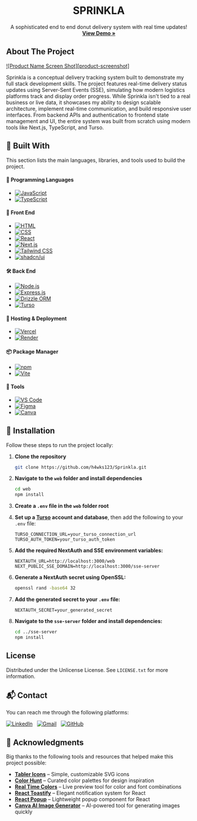 <!-- PROJECT LOGO -->
<br />
<div align="center">
  <h1 align="center">SPRINKLA</h1>
  
  <p align="center">
    A sophisticated end to end donut delivery system with real time updates!
    <br />
    <a href="https://sprinkla.vercel.app"><strong>View Demo »</strong></a>
    <br />
  </p>
</div>

<!-- ABOUT THE PROJECT -->

## About The Project

[![Product Name Screen Shot][product-screenshot]](https://example.com)

Sprinkla is a conceptual delivery tracking system built to demonstrate my full stack development skills. The project features real-time delivery status updates using Server-Sent Events (SSE), simulating how modern logistics platforms track and display order progress. While Sprinkla isn't tied to a real business or live data, it showcases my ability to design scalable architecture, implement real-time communication, and build responsive user interfaces. From backend APIs and authentication to frontend state management and UI, the entire system was built from scratch using modern tools like Next.js, TypeScript, and Turso.

<!-- TOOLS, LANGUAGES, AND FRAMEWORKS -->

## 🚧 Built With

This section lists the main languages, libraries, and tools used to build the project.

#### 🧠 Programming Languages

- [![JavaScript](https://img.shields.io/badge/JavaScript-F7DF1E?logo=javascript&logoColor=000)](https://developer.mozilla.org/en-US/docs/Web/JavaScript)
- [![TypeScript](https://img.shields.io/badge/TypeScript-3178C6?logo=typescript&logoColor=fff)](https://www.typescriptlang.org/)

#### 🎨 Front End

- [![HTML](https://img.shields.io/badge/HTML5-E34F26.svg?logo=html5&logoColor=white)](https://developer.mozilla.org/en-US/docs/Web/HTML)
- [![CSS](https://img.shields.io/badge/CSS3-264de4?logo=css3&logoColor=white)](https://developer.mozilla.org/en-US/docs/Web/CSS)
- [![React](https://img.shields.io/badge/React-20232A?style=for-the-badge&logo=react&logoColor=61DAFB)](https://reactjs.org/)
- [![Next.js](https://img.shields.io/badge/Next.js-000000?style=for-the-badge&logo=nextdotjs&logoColor=white)](https://nextjs.org/)
- [![Tailwind CSS](https://img.shields.io/badge/Tailwind_CSS-38B2AC.svg?logo=tailwind-css&logoColor=white)](https://tailwindcss.com/)
- [![shadcn/ui](https://img.shields.io/badge/shadcn%2Fui-000000?logo=vercel&logoColor=white)](https://ui.shadcn.dev)

#### 🛠️ Back End

- [![Node.js](https://img.shields.io/badge/Node.js-339933?logo=node.js&logoColor=white)](https://nodejs.org/)
- [![Express.js](https://img.shields.io/badge/Express.js-404d59?logo=express&logoColor=white)](https://expressjs.com/)
- [![Drizzle ORM](https://img.shields.io/badge/Drizzle-C5F74F.svg?style=for-the-badge&logo=Drizzle&logoColor=black)](https://orm.drizzle.team/)
- [![Turso](https://img.shields.io/badge/Turso-4FF8D2.svg?style=for-the-badge&logo=Turso&logoColor=black)](https://turso.tech/)

#### 🚀 Hosting & Deployment

- [![Vercel](https://img.shields.io/badge/Vercel-000000.svg?logo=vercel&logoColor=white)](https://vercel.com/)
- [![Render](https://img.shields.io/badge/Render-000000.svg?style=for-the-badge&logo=Render&logoColor=white)](https://render.com/)

#### 📦 Package Manager

- [![npm](https://img.shields.io/badge/npm-CB3837?logo=npm&logoColor=white)](https://www.npmjs.com/)
- [![Vite](https://img.shields.io/badge/Vite-646CFF?logo=vite&logoColor=fff)](https://vitejs.dev/)

#### 🧰 Tools

- [![VS Code](https://img.shields.io/badge/VS_Code-007ACC?logo=visualstudiocode&logoColor=white)](https://code.visualstudio.com/)
- [![Figma](https://img.shields.io/badge/Figma-F24E1E?logo=figma&logoColor=white)](https://www.figma.com/)
- [![Canva](https://img.shields.io/badge/Canva-00C4CC?logo=canva&logoColor=white)](https://www.canva.com/)

<!-- GETTING STARTED -->

## 🚀 Installation

Follow these steps to run the project locally:

1. **Clone the repository**

   ```sh
   git clone https://github.com/h4wks123/Sprinkla.git
   ```

2. **Navigate to the `web` folder and install dependencies**

   ```sh
   cd web
   npm install
   ```

3. **Create a `.env` file in the `web` folder root**

4. **Set up a [Turso](https://turso.tech/) account and database**, then add the following to your `.env` file:

   ```env
   TURSO_CONNECTION_URL=your_turso_connection_url
   TURSO_AUTH_TOKEN=your_turso_auth_token
   ```

5. **Add the required NextAuth and SSE environment variables:**

   ```env
   NEXTAUTH_URL=http://localhost:3000/web
   NEXT_PUBLIC_SSE_DOMAIN=http://localhost:3000/sse-server
   ```

6. **Generate a NextAuth secret using OpenSSL:**

   ```sh
   openssl rand -base64 32
   ```

7. **Add the generated secret to your `.env` file:**

   ```env
   NEXTAUTH_SECRET=your_generated_secret
   ```

8. **Navigate to the `sse-server` folder and install dependencies:**
   ```sh
   cd ../sse-server
   npm install
   ```

<!-- LICENSE -->

## License

Distributed under the Unlicense License. See `LICENSE.txt` for more information.

<!-- CONTACT -->

## 📬 Contact

You can reach me through the following platforms:

[![LinkedIn](https://custom-icon-badges.demolab.com/badge/LinkedIn-0A66C2?logo=linkedin-white&logoColor=fff)](https://www.linkedin.com/in/ivanne-dave-bayer-a23b30302/)  
[![Gmail](https://img.shields.io/badge/Gmail-D14836?logo=gmail&logoColor=white)](mailto:ivannebayer@gmail.com)  
[![GitHub](https://img.shields.io/badge/GitHub-%23121011.svg?logo=github&logoColor=white)](https://github.com/h4wks123)

<!-- ACKNOWLEDGMENTS -->

## 🙏 Acknowledgments

Big thanks to the following tools and resources that helped make this project possible:

- [**Tabler Icons**](https://tabler.io/icons) – Simple, customizable SVG icons
- [**Color Hunt**](https://colorhunt.co/) – Curated color palettes for design inspiration
- [**Real Time Colors**](https://www.realtimecolors.com/?colors=050315-fbfbfe-2f27ce-dedcff-433bff&fonts=Inter-Inter) – Live preview tool for color and font combinations
- [**React Toastify**](https://www.npmjs.com/package/react-toastify) – Elegant notification system for React
- [**React Popup**](https://react-popup.elazizi.com/) – Lightweight popup component for React
- [**Canva AI Image Generator**](https://www.canva.com/ai-image-generator/) – AI-powered tool for generating images quickly
